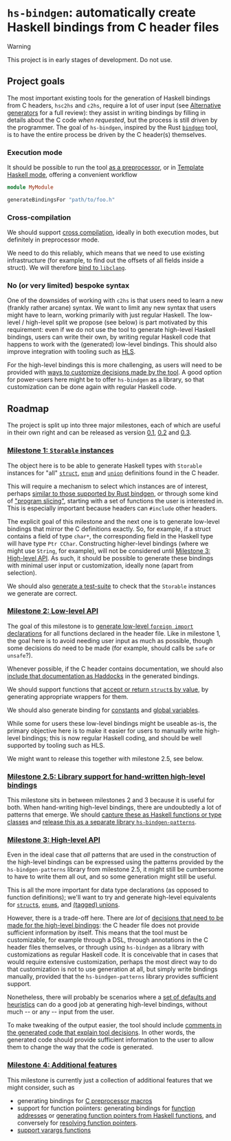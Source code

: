 # `hs-bindgen`: automatically create Haskell bindings from C header files

> [!WARNING]
This project is in early stages of development. Do not use.

## Project goals

The most important existing tools for the generation of Haskell bindings from C
headers, `hsc2hs` and `c2hs`, require a lot of user input (see [Alternative
generators](https://github.com/well-typed/hs-bindgen/tree/main/alternatives) for
a full review): they assist in writing bindings by filling in details about the
C code _when requested_, but the process is still driven by the programmer. The
goal of `hs-bindgen`, inspired by the Rust
[`bindgen`](https://github.com/rust-lang/rust-bindgen) tool, is to have the
entire process be driven by the C header(s) themselves.

### Execution mode

It should be possible to run the tool [as a
preprocessor](https://github.com/well-typed/hs-bindgen/issues/9), or in
[Template Haskell mode](https://github.com/well-typed/hs-bindgen/issues/11),
offering a convenient workflow

```haskell
module MyModule

generateBindingsFor "path/to/foo.h"
```

### Cross-compilation

We should support [cross
compilation](https://github.com/well-typed/hs-bindgen/issues/10), ideally in
both execution modes, but definitely in preprocessor mode.

We need to do this reliably, which means that we need to use existing
infrastructure (for example, to find out the offsets of all fields inside a
struct). We will therefore [bind to
`libclang`](https://github.com/well-typed/hs-bindgen/issues/20).

### No (or very limited) bespoke syntax

One of the downsides of working with `c2hs` is that users need to learn a new
(frankly rather arcane) syntax. We want to limit any new syntax that users might
have to learn, working primarily with just regular Haskell. The low-level /
high-level split we propose (see below) is part motivated by this requirement:
even if we do not use the tool to generate high-level Haskell bindings, users
can write their own, by writing regular Haskell code that happens to work with
the (generated) low-level bindings. This should also improve integration with
tooling such as [HLS](https://github.com/haskell/haskell-language-server).

For the high-level bindings this is more challenging, as users will need to be
provided with [ways to customize decisions made by the
tool](https://github.com/well-typed/hs-bindgen/issues/21). A good option for
power-users here might be to offer `hs-bindgen` as a library, so that
customization can be done again with regular Haskell code.

## Roadmap

The project is split up into three major milestones, each of which are useful in their
own right and can be released as version
[0.1](https://github.com/well-typed/hs-bindgen/issues/29),
[0.2](https://github.com/well-typed/hs-bindgen/issues/30) and
[0.3](https://github.com/well-typed/hs-bindgen/issues/31).

### [Milestone 1: `Storable` instances](https://github.com/well-typed/hs-bindgen/milestone/2)

The object here is to be able to generate Haskell types with `Storable`
instances for "all"
[`struct`](https://github.com/well-typed/hs-bindgen/issues/14),
[`enum`](https://github.com/well-typed/hs-bindgen/issues/15) and
[`union`](https://github.com/well-typed/hs-bindgen/issues/16) definitions found
in the C header.

This will require a mechanism to select which instances are of interest, perhaps
[similar to those supported by Rust
bindgen](https://github.com/well-typed/hs-bindgen/issues/12), or through some
kind of ["program slicing"](https://github.com/well-typed/hs-bindgen/issues/13),
starting with a set of functions the user is interested in. This is especially
important because headers can `#include` other headers.

The explicit goal of this milestone and the next one is to generate low-level
bindings that mirror the C definitions exactly. So, for example, if a struct
contains a field of type `char*`, the corresponding field in the Haskell
type will have type `Ptr CChar`. Constructing higher-level bindings
(where we might use `String`, for example), will not be considered until
[Milestone 3: High-level API](https://github.com/well-typed/hs-bindgen/milestone/4).
As such, it should be possible to generate these bindings with minimal user
input or customization, ideally none (apart from selection).

We should also [generate a
test-suite](https://github.com/well-typed/hs-bindgen/issues/22) to check that
the `Storable` instances we generate are correct.

### [Milestone 2: Low-level API](https://github.com/well-typed/hs-bindgen/milestone/3)

The goal of this milestone is to [generate low-level `foreign import`
declarations](https://github.com/well-typed/hs-bindgen/issues/25) for all
functions declared in the header file. Like in milestone 1, the goal here is to
avoid needing user input as much as possible, though some decisions do need to
be made (for example, should calls be `safe` or `unsafe`?).

Whenever possible, if the C header contains documentation, we should also
[include that documentation as
Haddocks](https://github.com/well-typed/hs-bindgen/issues/26) in the generated
bindings.

We should support functions that [accept or return `struct`s by
value](https://github.com/well-typed/hs-bindgen/issues/37), by generating
appropriate wrappers for them.

We should also generate binding for
[constants](https://github.com/well-typed/hs-bindgen/issues/41) and [global
variables](https://github.com/well-typed/hs-bindgen/issues/42).

While some for users these low-level bindings might be useable as-is, the
primary objective here is to make it easier for users to manually write
high-level bindings; this is now regular Haskell coding, and should be well
supported by tooling such as HLS.

We might want to release this together with milestone 2.5, see below.

### [Milestone 2.5: Library support for hand-written high-level bindings](https://github.com/well-typed/hs-bindgen/milestone/6)

This milestone sits in between milestones 2 and 3 because it is useful for both.
When hand-writing high-level bindings, there are undoubtedly a lot of patterns
that emerge. We should [capture these as Haskell functions or type
classes](https://github.com/well-typed/hs-bindgen/issues/27) and [release this
as a separate library
`hs-bindgen-patterns`](https://github.com/well-typed/hs-bindgen/issues/28).

### [Milestone 3: High-level API](https://github.com/well-typed/hs-bindgen/milestone/4)

Even in the ideal case that _all_ patterns that are used in the construction
of the high-level bindings can be expressed using the patterns provided by the
`hs-bindgen-patterns` library from milestone 2.5, it might still be cumbersome
to have to write them all out, and so some generation might still be useful.

This is all the more important for data type declarations (as opposed to
function definitions); we'll want to try and generate high-level equivalents
for [`struct`s](https://github.com/well-typed/hs-bindgen/issues/39),
[`enum`s](https://github.com/well-typed/hs-bindgen/issues/40), and
[(tagged) unions](https://github.com/well-typed/hs-bindgen/issues/18).

However, there is a trade-off here. There are _lot_ of [decisions that need to
be made for the high-level
bindings](https://github.com/well-typed/hs-bindgen/issues/21): the C header file
does not provide sufficient information by itself. This means that the tool must
be customizable, for example through a DSL, through annotations in the C header
files themselves, or through using `hs-bindgen` as a library with customizations
as regular Haskell code. It is conceivable that in cases that would require
extensive customization, perhaps the most direct way to do that customization is
not to use generation at all, but simply write bindings manually, provided that
the `hs-bindgen-patterns` library provides sufficient support.

Nonetheless, there will probably be scenarios where a [set of defaults and
heuristics](https://github.com/well-typed/hs-bindgen/issues/32) can do a good
job at generating high-level bindings, without much -- or any -- input from
the user.

To make tweaking of the output easier, the tool should include [comments in the
generated code that explain tool
decisions](https://github.com/well-typed/hs-bindgen/issues/23). In other words,
the generated code should provide sufficient information to the user to allow
them to change the way that the code is generated.

### [Milestone 4: Additional features](https://github.com/well-typed/hs-bindgen/milestone/5)

This milestone is currently just a collection of additional features that we
might consider, such as

* generating bindings for
  [C preprocessor macros](https://github.com/well-typed/hs-bindgen/issues/43)
* support for function poiinters: generating bindings for
  [function addresses](https://github.com/well-typed/hs-bindgen/issues/46) or
  [generating function pointers from Haskell functions](https://github.com/well-typed/hs-bindgen/issues/51),
  and conversely for
  [resolving function pointers](https://github.com/well-typed/hs-bindgen/issues/49).
* [support varargs functions](https://github.com/well-typed/hs-bindgen/issues/53)

